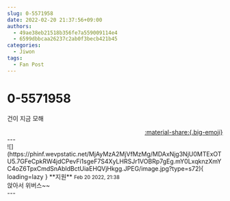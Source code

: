 ```yaml
---
slug: 0-5571958
date: 2022-02-20 21:37:56+09:00
authors:
  - 49ae38eb21518b356fe7a559009114e4
  - 6599dbbcaa26237c2ab0f3becb421b45
categories:
  - Jiwon
tags:
  - Fan Post
---
```


# 0-5571958

<div class="post-container" markdown="1">
<div class="content-container md-sidebar__scrollwrap" markdown="1">

건이 지금 모해

</div>
</div>

<div style="text-align: right;" markdown="1">
<a href="https://weverse.io/fromis9/fanpost/0-5571958" style="text-align: right;">:material-share:{.big-emoji}</a>
</div>
---

<div class="comments-container md-sidebar__scrollwrap" markdown="1">
<div class="comment" markdown="1">
<div class='id-container' markdown="1">
![](https://phinf.wevpstatic.net/MjAyMzA2MjVfMzMg/MDAxNjg3NjU0MTExOTU5.7GFeCpkRW4jdCPevFi1sgeF7S4XyLHRSJr1VOBRp7gEg.mY0LxqknzXmYC4oZ6TpxCmdSnAbldBctUiaEHQVjHkgg.JPEG/image.jpg?type=s72){ loading=lazy }
**<span class="artist">지원</span>** <small>Feb 20 2022, 21:38</small><br>
</div>
<div class='comment-body' markdown="1">
앉아서 위버스~~
</div>
</div>
</div>
---
